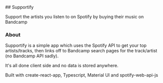 ## Supportify

Support the artists you listen to on Spotify by buying their music on Bandcamp

### About

Supportify is a simple app which uses the Spotify API to get your top artists/tracks, then links off to Bandcamp search pages for the track/artist (no Bandcamp API sadly).

It's all done client side and no data is stored anywhere.

Built with create-react-app, Typescript, Material UI and spotify-web-api-js
